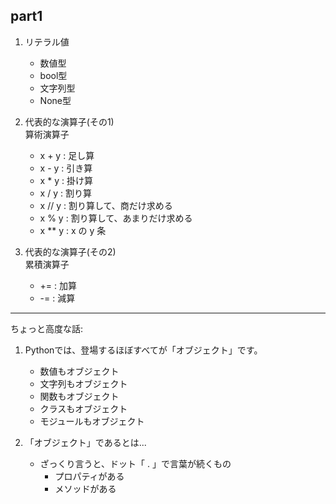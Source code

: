 ## part1

1. リテラル値
    - 数値型
    - bool型
    - 文字列型
    - None型

2. 代表的な演算子(その1)  
   算術演算子
    - x + y  : 足し算
    - x - y  : 引き算
    - x * y  : 掛け算
    - x / y  : 割り算
    - x // y : 割り算して、商だけ求める
    - x % y  : 割り算して、あまりだけ求める
    - x ** y : x の y 条

3. 代表的な演算子(その2)  
   累積演算子
    - +=  : 加算
    - -=  : 減算

***

ちょっと高度な話:

1. Pythonでは、登場するほぼすべてが「オブジェクト」です。
    - 数値もオブジェクト
    - 文字列もオブジェクト
    - 関数もオブジェクト
    - クラスもオブジェクト
    - モジュールもオブジェクト

2. 「オブジェクト」であるとは...
    - ざっくり言うと、ドット「 . 」で言葉が続くもの 
       - プロパティがある
       - メソッドがある
   
